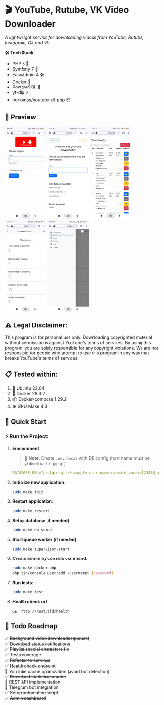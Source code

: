 # 🎬 YouTube, Rutube, VK Video Downloader  

*A lightweight service for downloading videos from YouTube, Rutube, Instagram, Ok and Vk*  

**🛠 Tech Stack**:  
- PHP 8 🐘  
- Symfony 7 🎼 
- EasyAdmin 4 🛠️
- Docker 🐳  
- PostgreSQL 🐘  
- yt-dlp ⚡  
- norkunas/youtube-dl-php 📦  

## 📸 Preview  
<img src="docs/preview/1.jpg" alt="Login page" height="300"> <img src="docs/preview/2.jpg" alt="Index page" height="300"> <img src="docs/preview/3.jpg" alt="Downloads page" height="300"> <img src="docs/preview/4.jpg" alt="Admin dashboard" height="300"> <img src="docs/preview/5.jpg" alt="Admin menu" height="300">  

## ⚠️ Legal Disclaimer:
This program is for personal use only. Downloading copyrighted material without permission is against YouTube's terms of services. By using this program, you are solely responsible for any copyright violations. We are not responsible for people who attempt to use this program in any way that breaks YouTube's terms of services.



## 📋 Tested within:
1. 🐧 Ubuntu 22.04
2. 🐳 Docker 28.3.2
3. 📦 Docker-compose 1.29.2
4. ⚙️ GNU Make 4.3

## 🚀 Quick Start  

### ⚡ Run the Project:
1. **Environment**
   > 📝 **Note**: Create `.env.local` with DB config (host name must be `ytdownloader-pgsql`)
   ```yaml
   DATABASE_URL="postgresql://example_user_name:example_passwd12345@'ytdownloader-pgsql':5432/ytdownloader?serverVersion=16&charset=utf8"
   ```

1. **Initialize new application**:  
   ```bash
   sudo make init
   ```

2. **Restart application**:  
   ```bash
   sudo make restart
   ```

3. **Setup database (if needed)**:  
   ```bash
   sudo make db-setup
   ```

4. **Start queue worker (if needed)**:  
   ```bash
   sudo make supervisor-start
   ```

5. **Create admin by console command**:  
   ```bash
   sudo make docker-php
   php bin/console user:add <username> [password]
   ```

6. **Run tests**:  
   ```bash
   sudo make test
   ```

7. **Health check url**:  
   ```
   GET http://host.tld/health
   ```

## 📝 Todo Roadmap  

✅ ~~Background video downloads (queues)~~  
✅ ~~Download status notifications~~  
✅ ~~Playlist special characters fix~~  
✅ ~~Tests coverage~~  
✅ ~~Refactor to services~~  
✅ ~~Health check endpoint~~  
🔳 YouTube cache optimization (avoid bot detection)  
✅ ~~Download statistics counter~~  
🔳 REST API implementation  
🔳 Telegram bot integration  
✅ ~~Setup automation script~~  
✅ ~~Admin dashboard~~
